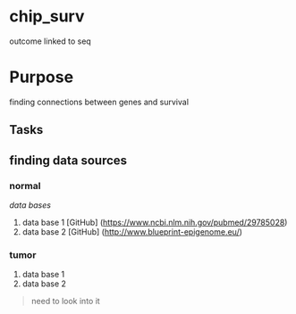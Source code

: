 # chip_surv
outcome linked to seq
# Purpose
finding connections between genes and survival
## Tasks ##
## finding data sources
### normal
*data bases*
1. data base 1
[GitHub] (https://www.ncbi.nlm.nih.gov/pubmed/29785028)
1. data base 2
[GitHub] (http://www.blueprint-epigenome.eu/)
### tumor 
1. data base 1
1. data base 2
> need to look into it
<check it this paper PMID from Maria>

